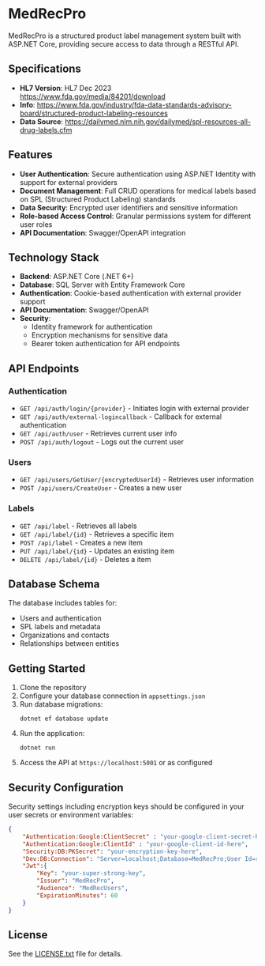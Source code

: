 # MedRecPro

MedRecPro is a structured product label management system built with ASP.NET Core, providing secure access to data through a RESTful API.

## Specifications

- **HL7 Version**: HL7 Dec 2023 https://www.fda.gov/media/84201/download
- **Info**: https://www.fda.gov/industry/fda-data-standards-advisory-board/structured-product-labeling-resources
- **Data Source**: https://dailymed.nlm.nih.gov/dailymed/spl-resources-all-drug-labels.cfm

## Features

- **User Authentication**: Secure authentication using ASP.NET Identity with support for external providers
- **Document Management**: Full CRUD operations for medical labels based on SPL (Structured Product Labeling) standards
- **Data Security**: Encrypted user identifiers and sensitive information
- **Role-based Access Control**: Granular permissions system for different user roles
- **API Documentation**: Swagger/OpenAPI integration

## Technology Stack

- **Backend**: ASP.NET Core (.NET 6+)
- **Database**: SQL Server with Entity Framework Core
- **Authentication**: Cookie-based authentication with external provider support
- **API Documentation**: Swagger/OpenAPI
- **Security**: 
  - Identity framework for authentication
  - Encryption mechanisms for sensitive data
  - Bearer token authentication for API endpoints

## API Endpoints

### Authentication
- `GET /api/auth/login/{provider}` - Initiates login with external provider
- `GET /api/auth/external-logincallback` - Callback for external authentication
- `GET /api/auth/user` - Retrieves current user info
- `POST /api/auth/logout` - Logs out the current user

### Users
- `GET /api/users/GetUser/{encryptedUserId}` - Retrieves user information
- `POST /api/users/CreateUser` - Creates a new user

### Labels
- `GET /api/label` - Retrieves all labels
- `GET /api/label/{id}` - Retrieves a specific item
- `POST /api/label` - Creates a new item
- `PUT /api/label/{id}` - Updates an existing item
- `DELETE /api/label/{id}` - Deletes a item

## Database Schema

The database includes tables for:

- Users and authentication
- SPL labels and metadata
- Organizations and contacts
- Relationships between entities

## Getting Started

1. Clone the repository
2. Configure your database connection in `appsettings.json`
3. Run database migrations:
   ```
   dotnet ef database update
   ```
4. Run the application:
   ```
   dotnet run
   ```
5. Access the API at `https://localhost:5001` or as configured

## Security Configuration

Security settings including encryption keys should be configured in your user secrets or environment variables:

```json
{
    "Authentication:Google:ClientSecret" : "your-google-client-secret-here",
    "Authentication:Google:ClientId" : "your-google-client-id-here",
    "Security:DB:PKSecret": "your-encryption-key-here",
    "Dev:DB:Connection": "Server=localhost;Database=MedRecPro;User Id=sa;Password=your_password_here;",
    "Jwt":{
        "Key": "your-super-strong-key",
        "Issuer": "MedRecPro",
        "Audience": "MedRecUsers",
        "ExpirationMinutes": 60
    }
}
```

## License

See the [LICENSE.txt](LICENSE.txt) file for details.
